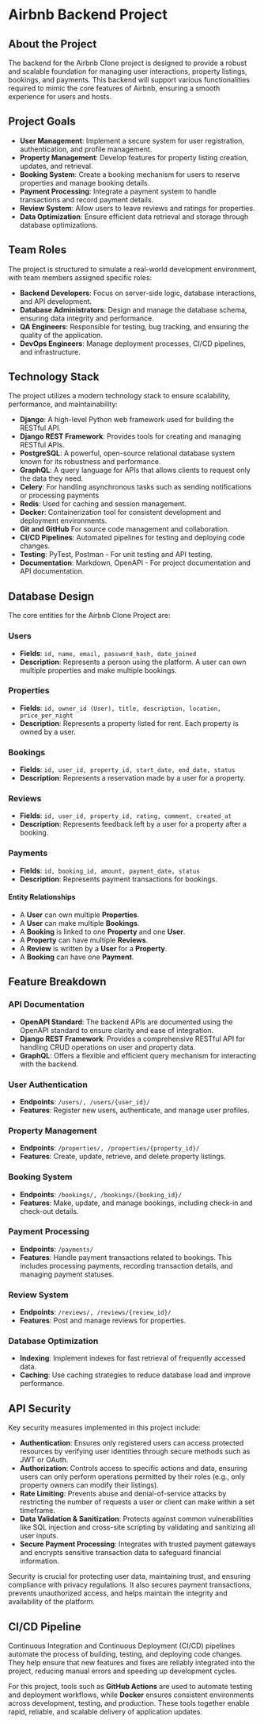 # Airbnb Backend Project

## About the Project

The backend for the Airbnb Clone project is designed to provide a robust and scalable foundation for managing user interactions, property listings, bookings, and payments. This backend will support various functionalities required to mimic the core features of Airbnb, ensuring a smooth experience for users and hosts.

## Project Goals

- **User Management**: Implement a secure system for user registration, authentication, and profile management.
- **Property Management**: Develop features for property listing creation, updates, and retrieval.
- **Booking System**: Create a booking mechanism for users to reserve properties and manage booking details.
- **Payment Processing**: Integrate a payment system to handle transactions and record payment details.
- **Review System**: Allow users to leave reviews and ratings for properties.
- **Data Optimization**: Ensure efficient data retrieval and storage through database optimizations.

## Team Roles

The project is structured to simulate a real-world development environment, with team members assigned specific roles:

- **Backend Developers**: Focus on server-side logic, database interactions, and API development.
- **Database Administrators**: Design and manage the database schema, ensuring data integrity and performance.
- **QA Engineers**: Responsible for testing, bug tracking, and ensuring the quality of the application.
- **DevOps Engineers**: Manage deployment processes, CI/CD pipelines, and infrastructure.

## Technology Stack

The project utilizes a modern technology stack to ensure scalability, performance, and maintainability:

- **Django**: A high-level Python web framework used for building the RESTful API.
- **Django REST Framework**: Provides tools for creating and managing RESTful APIs.
- **PostgreSQL**: A powerful, open-source relational database system known for its robustness and performance.
- **GraphQL**: A query language for APIs that allows clients to request only the data they need.
- **Celery**: For handling asynchronous tasks such as sending notifications or processing payments
- **Redis**: Used for caching and session management.
- **Docker**: Containerization tool for consistent development and deployment environments.
- **Git and GitHub** For source code management and collaboration.
- **CI/CD Pipelines**: Automated pipelines for testing and deploying code changes.
- **Testing**: PyTest, Postman - For unit testing and API testing.
- **Documentation**: Markdown, OpenAPI - For project documentation and API documentation.

## Database Design

The core entities for the Airbnb Clone Project are:

### Users

- **Fields**: `id, name, email, password_hash, date_joined`
- **Description**: Represents a person using the platform. A user can own multiple properties and make multiple bookings.

### Properties

- **Fields**: `id, owner_id (User), title, description, location, price_per_night`
- **Description**: Represents a property listed for rent. Each property is owned by a user.

### Bookings

- **Fields**: `id, user_id, property_id, start_date, end_date, status`
- **Description**: Represents a reservation made by a user for a property.

### Reviews

- **Fields**: `id, user_id, property_id, rating, comment, created_at`
- **Description**: Represents feedback left by a user for a property after a booking.

### Payments

- **Fields**: `id, booking_id, amount, payment_date, status`
- **Description**: Represents payment transactions for bookings.

#### Entity Relationships

- A **User** can own multiple **Properties**.
- A **User** can make multiple **Bookings**.
- A **Booking** is linked to one **Property** and one **User**.
- A **Property** can have multiple **Reviews**.
- A **Review** is written by a **User** for a **Property**.
- A **Booking** can have one **Payment**.

## Feature Breakdown

### API Documentation

- **OpenAPI Standard**: The backend APIs are documented using the OpenAPI standard to ensure clarity and ease of integration.
- **Django REST Framework**: Provides a comprehensive RESTful API for handling CRUD operations on user and property data.
- **GraphQL**: Offers a flexible and efficient query mechanism for interacting with the backend.

### User Authentication

- **Endpoints**: `/users/, /users/{user_id}/`
- **Features**: Register new users, authenticate, and manage user profiles.

### Property Management

- **Endpoints**: `/properties/, /properties/{property_id}/`
- **Features**: Create, update, retrieve, and delete property listings.

### Booking System

- **Endpoints**: `/bookings/, /bookings/{booking_id}/`
- **Features**: Make, update, and manage bookings, including check-in and check-out details.

### Payment Processing

- **Endpoints**: `/payments/`
- **Features**: Handle payment transactions related to bookings. This includes processing payments, recording transaction details, and managing payment statuses.

### Review System

- **Endpoints**: `/reviews/, /reviews/{review_id}/`
- **Features**: Post and manage reviews for properties.

### Database Optimization

- **Indexing**: Implement indexes for fast retrieval of frequently accessed data.
- **Caching**: Use caching strategies to reduce database load and improve performance.


## API Security

Key security measures implemented in this project include:

- **Authentication**: Ensures only registered users can access protected resources by verifying user identities through secure methods such as JWT or OAuth.
- **Authorization**: Controls access to specific actions and data, ensuring users can only perform operations permitted by their roles (e.g., only property owners can modify their listings).
- **Rate Limiting**: Prevents abuse and denial-of-service attacks by restricting the number of requests a user or client can make within a set timeframe.
- **Data Validation & Sanitization**: Protects against common vulnerabilities like SQL injection and cross-site scripting by validating and sanitizing all user inputs.
- **Secure Payment Processing**: Integrates with trusted payment gateways and encrypts sensitive transaction data to safeguard financial information.

Security is crucial for protecting user data, maintaining trust, and ensuring compliance with privacy regulations. It also secures payment transactions, prevents unauthorized access, and helps maintain the integrity and availability of the platform.

## CI/CD Pipeline

Continuous Integration and Continuous Deployment (CI/CD) pipelines automate the process of building, testing, and deploying code changes. They help ensure that new features and fixes are reliably integrated into the project, reducing manual errors and speeding up development cycles.

For this project, tools such as **GitHub Actions** are used to automate testing and deployment workflows, while **Docker** ensures consistent environments across development, testing, and production. These tools together enable rapid, reliable, and scalable delivery of application updates.
